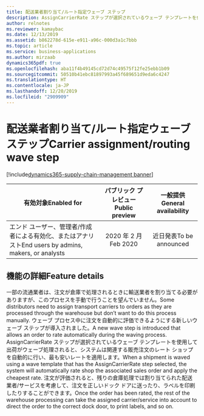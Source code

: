 ```yaml
---
title: 配送業者割り当て/ルート指定ウェーブ ステップ
description: AssignCarrierRate ステップが選択されているウェーブ テンプレートを使用して出荷がウェーブ処理されると、システムは関連する販売注文のレートショップを自動的に行い、最も安いレートを適用します。
author: relnotes
ms.reviewer: kamaybac
ms.date: 12/13/2019
ms.assetid: b862278d-615e-e911-a96c-000d3a1c7bbb
ms.topic: article
ms.service: business-applications
ms.author: mirzaab
dynamics365pdf: true
ms.openlocfilehash: aba11f4b49145cd72d74c49575f12fe25ebb1b09
ms.sourcegitcommit: 50510b41ebc81897993a45f689651d9eda6c4247
ms.translationtype: HT
ms.contentlocale: ja-JP
ms.lasthandoff: 12/20/2019
ms.locfileid: "2909909"
---
```

# <a name="carrier-assignmentrouting-wave-step"></a><span data-ttu-id="afd8d-103">配送業者割り当て/ルート指定ウェーブ ステップ</span><span class="sxs-lookup"><span data-stu-id="afd8d-103">Carrier assignment/routing wave step</span></span>
[!include[dynamics365-supply-chain-management banner](../includes/dynamics365-supply-chain-management.md)]

| <span data-ttu-id="afd8d-104">有効対象</span><span class="sxs-lookup"><span data-stu-id="afd8d-104">Enabled for</span></span>    |  <span data-ttu-id="afd8d-105">パブリック プレビュー</span><span class="sxs-lookup"><span data-stu-id="afd8d-105">Public preview</span></span> | <span data-ttu-id="afd8d-106">一般提供</span><span class="sxs-lookup"><span data-stu-id="afd8d-106">General availability</span></span> | 
| ---------- | :----------: |:----------: |
|<span data-ttu-id="afd8d-107">エンド ユーザー、管理者/作成者による有効化、またはアナリスト</span><span class="sxs-lookup"><span data-stu-id="afd8d-107">End users by admins, makers, or analysts</span></span>|<span data-ttu-id="afd8d-108">2020 年 2 月</span><span class="sxs-lookup"><span data-stu-id="afd8d-108">Feb 2020</span></span>| <span data-ttu-id="afd8d-109">近日発表</span><span class="sxs-lookup"><span data-stu-id="afd8d-109">To be announced</span></span>|






## <a name="feature-details"></a><span data-ttu-id="afd8d-110">機能の詳細</span><span class="sxs-lookup"><span data-stu-id="afd8d-110">Feature details</span></span>
<!--feature detail start -->
<span data-ttu-id="afd8d-111">一部の流通業者は、注文が倉庫で処理されるときに輸送業者を割り当てる必要がありますが、このプロセスを手動で行うことを望んでいません。</span><span class="sxs-lookup"><span data-stu-id="afd8d-111">Some distributors need to assign transport carriers to orders as they are processed through the warehouse but don’t want to do this process manually.</span></span> <span data-ttu-id="afd8d-112">ウェーブ プロセス中に注文を自動的に評価できるようにする新しいウェーブ ステップが導入されました。</span><span class="sxs-lookup"><span data-stu-id="afd8d-112">A new wave step is introduced that allows an order to rate automatically during the waving process.</span></span> <span data-ttu-id="afd8d-113">AssignCarrierRate ステップが選択されているウェーブ テンプレートを使用して出荷がウェーブ処理されると、システムは関連する販売注文のレート ショップを自動的に行い、最も安いレートを適用します。</span><span class="sxs-lookup"><span data-stu-id="afd8d-113">When a shipment is waved using a wave template that has the AssignCarrierRate step selected, the system will automatically rate shop the associated sales order and apply the cheapest rate.</span></span> <span data-ttu-id="afd8d-114">注文が評価されると、残りの倉庫処理では割り当てられた配送業者/サービスを考慮して、注文を正しいドック ドアに送ったり、ラベルを印刷したりすることができます。</span><span class="sxs-lookup"><span data-stu-id="afd8d-114">Once the order has been rated, the rest of the warehouse processing can take the assigned carrier/service into account to direct the order to the correct dock door, to print labels, and so on.</span></span>
<!--feature detail end -->









